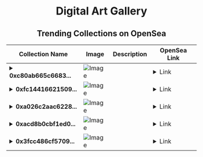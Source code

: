 <div align="center">

# Digital Art Gallery

## Trending Collections on OpenSea

| Collection Name                       | Image                                                                                     | Description                       | OpenSea Link                                                                                          |
|---------------------------------------|-------------------------------------------------------------------------------------------|-----------------------------------|--------------------------------------------------------------------------------------------------------|
| **<details><summary>0xc80ab665c6683...</summary>0xc80ab665c66833b0206f9d8f219d44a3bbb3477e</details>** | ![Image](https://i2.seadn.io/optimism/0xf2bc31a6b37c6b4ab676fb38aa5a5960847d1b6a/e7569628e409429926c9300e776192/63e7569628e409429926c9300e776192.png?w=200&auto=format) |  | <details><summary>Link</summary>[0xc80ab665c66833b0206f9d8f219d44a3bbb3477e](https://opensea.io/collection/0xc80ab665c66833b0206f9d8f219d44a3bbb3477e)</details> |
| **<details><summary>0xfc14416621509...</summary>0xfc144166215097bfb0914f0f909a1bc5392449b4</details>** | ![Image](https://i2.seadn.io/optimism/0xf2bc31a6b37c6b4ab676fb38aa5a5960847d1b6a/e7569628e409429926c9300e776192/63e7569628e409429926c9300e776192.png?w=200&auto=format) |  | <details><summary>Link</summary>[0xfc144166215097bfb0914f0f909a1bc5392449b4](https://opensea.io/collection/0xfc144166215097bfb0914f0f909a1bc5392449b4)</details> |
| **<details><summary>0xa026c2aac6228...</summary>0xa026c2aac6228d2da9b7949f2eebb45ef9743809</details>** | ![Image](https://i2.seadn.io/optimism/0xf2bc31a6b37c6b4ab676fb38aa5a5960847d1b6a/e7569628e409429926c9300e776192/63e7569628e409429926c9300e776192.png?w=200&auto=format) |  | <details><summary>Link</summary>[0xa026c2aac6228d2da9b7949f2eebb45ef9743809](https://opensea.io/collection/0xa026c2aac6228d2da9b7949f2eebb45ef9743809)</details> |
| **<details><summary>0xacd8b0cbf1ed0...</summary>0xacd8b0cbf1ed04ef73866cade983128958d4bada</details>** | ![Image](https://i2.seadn.io/optimism/0xf2bc31a6b37c6b4ab676fb38aa5a5960847d1b6a/e7569628e409429926c9300e776192/63e7569628e409429926c9300e776192.png?w=200&auto=format) |  | <details><summary>Link</summary>[0xacd8b0cbf1ed04ef73866cade983128958d4bada](https://opensea.io/collection/0xacd8b0cbf1ed04ef73866cade983128958d4bada)</details> |
| **<details><summary>0x3fcc486cf5709...</summary>0x3fcc486cf57091105ef2a399e08e696a8638f5c1</details>** | ![Image](https://i2.seadn.io/optimism/0xf2bc31a6b37c6b4ab676fb38aa5a5960847d1b6a/e7569628e409429926c9300e776192/63e7569628e409429926c9300e776192.png?w=200&auto=format) |  | <details><summary>Link</summary>[0x3fcc486cf57091105ef2a399e08e696a8638f5c1](https://opensea.io/collection/0x3fcc486cf57091105ef2a399e08e696a8638f5c1)</details> |

</div>